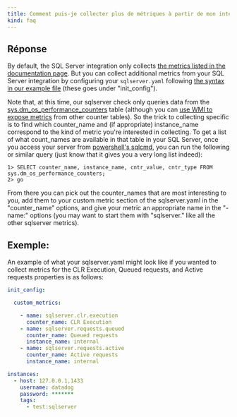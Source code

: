 ```yaml
---
title: Comment puis-je collecter plus de métriques à partir de mon intégration SQL Server?
kind: faq
---
```


## Réponse

By default, the SQL Server integration only collects [the metrics listed in the documentation page][1]. But you can collect additional metrics from your SQL Server integration by configuring your `sqlserver.yaml` following [the syntax in our example file][2] (these goes under "init_config").

Note that, at this time, our sqlserver check only queries data from the [sys.dm_os_performance_counters][3] table (although you can [use WMI to expose metrics](/integrations/faq/can-i-collect-sql-server-performance-metrics-beyond-what-is-available-in-the-sys-dm-os-performance-counters-table-try-wmi) from other counter tables). So the trick to collecting specific is to find which counter_name and (if appropriate) instance_name correspond to the kind of metric you're interested in collecting. To get a list of what count_names are available in that table in your SQL Server, once you access your server from [powershell's sqlcmd][4], you can run the following or similar query (just know that it gives you a very long list indeed):
```
1> SELECT counter_name, instance_name, cntr_value, cntr_type FROM sys.dm_os_performance_counters;
2> go
```

From there you can pick out the counter_names that are most interesting to you, add them to your custom metric section of the sqlserver.yaml in the "counter_name" options, and give your metric an appropriate name in the "- name:" options (you may want to start them with "sqlserver." like all the other sqlserver metrics).

## Exemple:

An example of what your sqlserver.yaml might look like if you wanted to collect metrics for the CLR Execution, Queued requests, and Active requests properties is as follows:
```yaml
init_config:

  custom_metrics:

    - name: sqlserver.clr.execution
      counter_name: CLR Execution
    - name: sqlserver.requests.queued
      counter_name: Queued requests
      instance_name: internal
    - name: sqlserver.requests.active
      counter_name: Active requests
      instance_name: internal

instances:
  - host: 127.0.0.1,1433
    username: datadog
    password: *******
    tags:
      - test:sqlserver
```

[1]: /integrations/sqlserver/
[2]: https://github.com/DataDog/integrations-core/blob/master/sqlserver/conf.yaml.example
[3]: https://msdn.microsoft.com/en-us/library/ms187743.aspx
[4]: https://msdn.microsoft.com/en-us/library/ms188247.aspx

